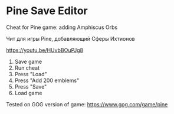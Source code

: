 # Pine Save Editor

Cheat for Pine game: adding Amphiscus Orbs

Чит для игры Pine, добавляющий Сферы Ихтионов

https://youtu.be/HUvbBOuPJg8

1) Save game
2) Run cheat
3) Press "Load"
4) Press "Add 200 emblems"
5) Press "Save"
6) Load game

Tested on GOG version of game: https://www.gog.com/game/pine
